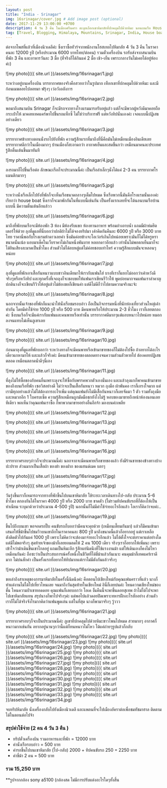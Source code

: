 ```yaml
---
layout: post
title: "India - Srinagar"
img: 16srinagar/cover.jpg # Add image post (optional)
date: 2017-11-29 13:00:00 +0700
description: 4 วัน 3 คืน ในเมืองศรีนครา ตะลุยเถือกเขาหิมาลัยที่ปกคลุมไปด้วยหิมะ นอนบนเรือ House boat และบรรยากาศสุดโรแมนติก
tag: [Travel, Blogging, Himalaya, Mountains, Srinagar, India, House boat, หิมาลัย, อินเดีย ]
---
```


ต่อจากโพสที่แล้วที่เมืองนิวเดลีค่ะ ซึ่งเราซื้อทัวร์จากพนักงานโฮสเทลไปหิมาลัย 4 วัน 3 คืน ในราคาคนละ 12000 รูปี (หรือประมาณ 6000 บาทไทย/ต่อคน) รวมตั๋วเครื่องบิน รถรับส่งจากสนามบิน ที่พัก 3 คืน และอาหารวันละ 3 มื้อ (ที่จริงก็ได้กินแค่ 2 มื้อ เช้า-เย็น เพราะกลางวันไม่เคยได้อยู่ห้องค่ะ)

![my photo]({{ site.url }}/assets/img/16srinagar/1.jpg)

ระหว่างอยู่บนเครื่องบิน บรรยากาศของจริงคือสวยกว่าในรูปมาก เทือกเขาที่ปกคลุมไปด้วยหิมะ และมีก้อนเมฆลอยไปลอยมา ฟรุ้งๆ เว่อวังอลังการ

![my photo]({{ site.url }}/assets/img/16srinagar/2.jpg)

พอมาถึงสนามบิน Srinagar ก็จะมีรถจากทางโรงแรมมารอรับอยู่แล้ว แต่ก็จะมีพวกผู้หวังดีมาคอยถือกระเป๋าให้ มาคอยเทคแคร์พาไปขึ้นรถแท็กซี่ ไม่ใช่ว่าบริการฟรี แต่หวังทิปนั่นเองค่ะ เจอแบบนี้ปฏิเสธอย่างเดียว

![my photo]({{ site.url }}/assets/img/16srinagar/3.jpg)

บรรยากาศข้างทางตอนนั่งรถไปยังที่พัก ความรู้สึกแรกที่มาถึงที่นี่คือมันไม่เหมือนเมืองอินเดียเลย บรรยากาศดีกว่าในเมืองมากๆ บ้านเมืองก็สะอาดกว่า อากาศเย็นและสดชื่นกว่า เหมือนมาคนละประเทศ รู้สึกตื่นเต้นขึ้นมาทันที

![my photo]({{ site.url }}/assets/img/16srinagar/4.jpg)

ลงรถมาก็ไปขึ้นเรือต่อ ลักษณะเรือก็จะประมาณนี้ค่ะ เป็นเรือลำเล็กๆนั่งได้แค่ 2-3 คน บรรยากาศโรแมนติกมากๆ

![my photo]({{ site.url }}/assets/img/16srinagar/5.jpg)

ระหว่างนั่งเรือเล็กไปยังที่พักก็จะเห็นเรือขนาดกลางๆเต็มไปหมด ซึ่งเรือพวกนี้มันคือโรงแรมนั่นเองค่ะ เรียกว่า house boat ซึ่งเราก็จะมาพักกันในที่แบบนี้เช่นกัน เป็นครั้งแรกเลยที่จะได้นอนบนเรือบ้านแบบนี้ มีความตื่นเต้นอีกแล้วว

![my photo]({{ site.url }}/assets/img/16srinagar/6.jpg)

มาถึงที่พักบนเรือจะมีห้องพัก 3 ห้อง มีห้องรับแขก ห้องทานอาหาร พร้อมอ่างอาบน้ำ แถมมีผ้าห่มฮิตเตอร์ให้ด้วย ลุงที่ดูแลที่นี่บอกว่าปกติถ้าไม่ได้จองทริปมา เค้าคิดกันคืนละ 6000 รูปี หรือ 3000 บาทไทย ราคานี่พอกับโรงแรมห้าดาวเลยค่า ซึ่งมันค่อยข้างจะโอเว่อร์เกินไปหน่อยเพราะมันก็ไม่ได้หรูหราขนาดนั้นเน้อ แอบมาเช็คในเว็บราคาไม่เกินหนึ่งพันบาท หลอกดาวอีกแล้ว เท่านั้นไม่พอตกเย็นมาก็จะได้ยินเสียงละมาดเป็นชั่วโมง ส่วนตัวไม่ได้ลบหลู่แต่ไม่ค่อยชอบเท่าไหร่ ความรู้สึกแบบมันจะหลอนๆหน่อย

![my photo]({{ site.url }}/assets/img/16srinagar/7.jpg)

ลุงที่ดูแลที่พักเอาเสื้อกันหนาวแบบชาวอินเดียมาให้เรากับแฟนใส่ บางทีเราก็แยกไม่ออกว่าเค้าหวังดีจริงๆหรือหวังทิป และทุกครั้งที่เจอลุงก็จะชอบขอให้แฟนเราเขียนรีวิวให้ พูดบ่อยมากจนแฟนเราลำคาญ ปกตินางก็จะเขียนรีวิวให้อยู่แล้วไม่ต้องขอก็เขียนค่า แต่ดีไม่ดีก็ว่าไปตามความจริงนะจ้ะ

![my photo]({{ site.url }}/assets/img/16srinagar/8.jpg)

นอกจากนั้นเจ้าของที่พักก็แนะนำให้นั่งเรือชมรอบอ่าว ถือเป็นกิจกรรมหนึ่งที่นักท่องเที่ยวส่วนใหญ่เค้าทำกัน โดยมีค่าใช้จ่าย 1000 รูปี หรือ 500 บาท มีคนพายเรือให้ประมาณ 2-3 ชั่วโมง เราก็เลยตกลงค่ะ ซึ่งบนเรือก็จะมีแค่เรากับแฟนและคนพายเรือเท่านั้น บรรยากาศดีมากๆแต่แอบหนาวไปหน่อย หมอกลงจนแทบไม่เห็นภูเขาเลย

![my photo]({{ site.url }}/assets/img/16srinagar/9.jpg)

![my photo]({{ site.url }}/assets/img/16srinagar/10.jpg)

ก่อนมาลุงที่ดูแลที่พักบอกว่า ระหว่างทางก็จะมีคนพายเรือเข้ามาขายของก็ไม่ต้องไปซื้อ ถ้าอยากได้อะไรเดี๋ยวแกหามาให้ และแล้วก็จริงค่ะ มีคนเข้ามาขายของตลอดทางจนความส่วนตัวหายไป ต้องคอยปฏิเสธตลอด เหมือนตลาดน้ำดีๆนี่เอง

![my photo]({{ site.url }}/assets/img/16srinagar/11.jpg)

ที่ลุงไม่ให้ซื้อของกับคนอื่นเพราะลุงจะให้ซื้อกับพรรคพวกตัวเองนั่นเอง และแล้วลุงแกก็พาคนเข้ามาขายของถึงบนเรือที่พัก เซอวิสอย่างดี ไม่ว่าจะเป็นเสื้อกันหนาว หมวก ถุงมือ ผ้าพันคอ เราก็เกรงใจมาก แต่เรามีทุกอย่างแล้วไม่ได้ต้องการอะไรเพิ่ม แต่คุณแฟนยังไม่มีเสื้อกันหนาวก็เลยจัดมา 1 ตัว รวมทั้งถุงมือและหมวกอีก 1 ใบครบเซ็ต  ความรู้สึกเหมือนถูกมัดมือชกยังไงไม่รู้ หอบของมาขายถึงหน้าห้องนอนเลยทีเดียว พอเห็นว่าคุณแฟนเราซื้อ ก็พาพวกมาขายอย่างอื่นอีกจ้า มองบนค่ะเพลีย

![my photo]({{ site.url }}/assets/img/16srinagar/12.jpg)

![my photo]({{ site.url }}/assets/img/16srinagar/13.jpg)

![my photo]({{ site.url }}/assets/img/16srinagar/14.jpg)

![my photo]({{ site.url }}/assets/img/16srinagar/15.jpg)

![my photo]({{ site.url }}/assets/img/16srinagar/16.jpg)

บรรยากาศรอบๆอ่าวก็จะประมาณนี้ค่ะ นอกจากจะมีคนพายเรือขายของแล้ว ยังมีร้านขายของข้างทางบ้างปะปราย ส่วนมากเป็นเสื้อผ้า ของชำ ของฝาก ของแฮนด์เมค บลาๆ

![my photo]({{ site.url }}/assets/img/16srinagar/17.jpg)

![my photo]({{ site.url }}/assets/img/16srinagar/18.jpg)

วันรุ่งขึ้นเราก็เหมารถจากทางที่พักขึ้นไปบนเขาหิมาลัย ใช้ระยะเวลาเดินทางไป-กลับ ประมาณ 5-6 ชั่วโมง ตกลงกันได้ในราคา 4000 รูปี หรือ 2000 บาท ขาดตัว (ไม่รวมทิปคนขับรถที่ก็ต้องให้เป็นทำเนียม ระบุมาด้วยว่าประมาณ 4-500 รูปี) นอกนั้นก็ไม่มีค่าใช้จ่ายอะไรอีกแล้ว ไอเราก็คิดว่าจบค่ะ..

![my photo]({{ site.url }}/assets/img/16srinagar/19.jpg)

ขึ้นไปถึงบนเขา พอจอดรถปั๊บ คนขับรถก็บอกว่ามีคนจะคุยด้วย (เหมือนเตี๊ยมกันมา) แล้วก็มีคนเข้ามาเสนอให้ขี่ม้าขึ้นไปชมวิวบนเขาอีกในเราคาคนละ 800 รูปี มาถึงขนาดนี้แล้วก็อยากอยู่ แต่เราเหลือตังติดตัวไปกันแค่ 1000 รูปี เพราะไม่คิดว่าจะต้องมาจ่ายอะไรอีกแล้ว ไม่ได้ตั้งใจจะต่อราคาแต่อย่างใด แต่มีไม่พอจริงๆ สุดท้ายเจ้าของม้าก็เลยยอมลดให้ 2 คน 1000 เดียว จริงๆเราก็อยากให้เพิ่มนะ เพราะเข้าใจว่าม้าเดินขึ้นเขาไกลอยู่ แถมเป็นหิมะอีก รู้สึกแย่นิดนึงที่ใช้แรงงานม้า แต่ให้เดินเองก็คงไม่ไหวเหมือนกันค่ะ ถือซะว่าเป็นประสบการณ์ครั้งหนึ่งในชีวิตที่ได้ขี่ม้าแล้วกันเนาะ คนคุมม้าก็เทคแคร์เราดีมาก ไม่บ่นสักคำ เป็นครั้งแรกที่อยากให้ทิปมากแต่เราไม่มีตังกันแล้วจริงๆ

![my photo]({{ site.url }}/assets/img/16srinagar/20.jpg)

ขอเล่าถึงสาเหตุของการมาหิมาลัยในครั้งนี้นิดนึงค่ะ คือตอนไปเชียงใหม่กับคุณแฟนคราวที่แล้ว นางก็ทำแต่งานไม่ได้ไปเที่ยวไหนเลย จนมาถึงวันสุดท้ายในเชียงใหม่ อินี่ก็เลยบ่นค่ะ ไหนความเชียงใหม่ของชั้น ไหนความป่าเขายอดดอย คุณแฟนก็เลยบอกว่า โอเค งั้นคืนนี้จะพาขี้นดอยสุเทพ ถ้าไม่ได้ไปจะพาไปเขาหิมาลัยแทน สรุปนางก็พาไปจริงๆค่ะ แต่พอไปแล้วดอยปิดเพราะทหารฝึกอะไรสักอย่าง ส่วนตัวเราก็ไม่ได้จริงจังไรมากคิดว่าแฟนพูดเล่น แต่ในที่สุด นางก็พามาจริงๆ วู้ววว

![my photo]({{ site.url }}/assets/img/16srinagar/21.jpg)

บรรยากาศรอบๆก็จะเป็นประมาณนี้ค่ะ ภูเขาที่ปกคลุมไปด้วยหิมะขาวโพนไปหมด สวยมากๆ อากาศก็หนาวมากเช่นกัน อยากอยู่นานๆกว่านี้แต่ก็ทนหนาวไม่ไหว ได้แค่ถ่ายๆรูปแล้วก็กลับ

![my photo]({{ site.url }}/assets/img/16srinagar/22.jpg)
![my photo]({{ site.url }}/assets/img/16srinagar/23.jpg)
![my photo]({{ site.url }}/assets/img/16srinagar/24.jpg)
![my photo]({{ site.url }}/assets/img/16srinagar/25.jpg)
![my photo]({{ site.url }}/assets/img/16srinagar/26.jpg)
![my photo]({{ site.url }}/assets/img/16srinagar/27.jpg)
![my photo]({{ site.url }}/assets/img/16srinagar/28.jpg)
![my photo]({{ site.url }}/assets/img/16srinagar/29.jpg)
![my photo]({{ site.url }}/assets/img/16srinagar/30.jpg)
![my photo]({{ site.url }}/assets/img/16srinagar/31.jpg)
![my photo]({{ site.url }}/assets/img/16srinagar/32.jpg)
![my photo]({{ site.url }}/assets/img/16srinagar/33.jpg)
![my photo]({{ site.url }}/assets/img/16srinagar/34.jpg)

จบทริปหิมาลัย นั่งเครื่องกลับไปยังเมืองนิวเดลี และแพลนที่จะไปเมืองอัคราต่อเพื่อชมทัชมาฮาล ติดตามได้ในตอนต่อไปจ้า

### สรุปค่าใช้จ่าย (2 คน 4 วัน 3 คืน )  
- ทริปตั๋วเครื่องบิน รวมอาหารและที่พัก = 12000 บาท  
- ค่านั่งเรือรอบอ่าว = 500 บาท  
- ค่ารถขึ้นไปบนเขาหิมาลัย (ไป-กลับ) 2000 + ทิปคนขับรถ 250 = 2250  บาท
- ค่าขี่ม้า 2 คน = 500 บาท  
### รวม 15,250 บาท  

**รูปจากกล้อง sony a5100 (กล้องสด ไม่มีการปรับแต่งอะไรใดๆทั้งสิ้น
